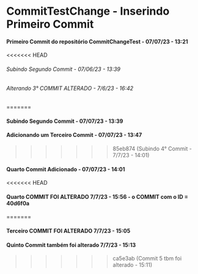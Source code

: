 # CommitTestChange - Inserindo Primeiro Commit

#### Primeiro Commit do repositório CommitChangeTest - 07/07/23 - 13:21

<<<<<<< HEAD
###### Subindo Segundo Commit - 07/06/23 - 13:39

###### Alterando 3° COMMIT ALTERADO - 7/6/23 - 16:42
=======
#### Subindo Segundo Commit - 07/07/23 - 13:39

#### Adicionando um Terceiro Commit - 07/07/23 - 13:47
>>>>>>> 85eb874 (Subindo 4° Commit - 7/7/23 - 14:01)

#### Quarto Commit Adicionado - 07/07/23 - 14:01

<<<<<<< HEAD
#### Quarto COMMIT FOI ALTERADO 7/7/23 - 15:56 - o COMMIT com o ID = 40d6f0a
=======
#### Terceiro COMMIT FOI ALTERADO 7/7/23 - 15:05

#### Quinto Commit também foi alterado 7/7/23 - 15:13
>>>>>>> ca5e3ab (Commit 5 tbm foi alterado - 15:11)
